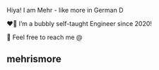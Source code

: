 Hiya! I am Mehr - like more in German D

❤️‍🔥 I’m a bubbly self-taught Engineer since 2020! 

💌 Feel free to reach me @ 

## mehrismore



<!---
mehrbeniss/mehrbeniss is a ✨ special ✨ repository because its `README.md` (this file) appears on your GitHub profile.
You can click the Preview link to take a look at your changes.
--->
